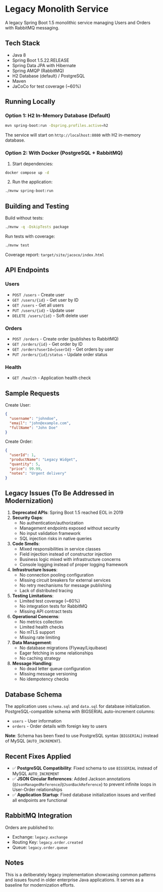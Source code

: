 # Legacy Monolith Service

A legacy Spring Boot 1.5 monolithic service managing Users and Orders with RabbitMQ messaging.

## Tech Stack

- Java 8
- Spring Boot 1.5.22.RELEASE
- Spring Data JPA with Hibernate
- Spring AMQP (RabbitMQ)
- H2 Database (default) / PostgreSQL
- Maven
- JaCoCo for test coverage (~60%)

## Running Locally

### Option 1: H2 In-Memory Database (Default)

```bash
mvn spring-boot:run -Dspring.profiles.active=h2
```

The service will start on `http://localhost:8080` with H2 in-memory database.

### Option 2: With Docker (PostgreSQL + RabbitMQ)

1. Start dependencies:
```bash
docker compose up -d
```

2. Run the application:
```bash
./mvnw spring-boot:run
```

## Building and Testing

Build without tests:
```bash
./mvnw -q -DskipTests package
```

Run tests with coverage:
```bash
./mvnw test
```

Coverage report: `target/site/jacoco/index.html`

## API Endpoints

### Users
- `POST /users` - Create user
- `GET /users/{id}` - Get user by ID
- `GET /users` - Get all users
- `PUT /users/{id}` - Update user
- `DELETE /users/{id}` - Soft delete user

### Orders
- `POST /orders` - Create order (publishes to RabbitMQ)
- `GET /orders/{id}` - Get order by ID
- `GET /orders?userId={userId}` - Get orders by user
- `PUT /orders/{id}/status` - Update order status

### Health
- `GET /health` - Application health check

## Sample Requests

Create User:
```json
{
  "username": "johndoe",
  "email": "john@example.com",
  "fullName": "John Doe"
}
```

Create Order:
```json
{
  "userId": 1,
  "productName": "Legacy Widget",
  "quantity": 5,
  "price": 99.99,
  "notes": "Urgent delivery"
}
```

## Legacy Issues (To Be Addressed in Modernization)

1. **Deprecated APIs**: Spring Boot 1.5 reached EOL in 2019
2. **Security Gaps**: 
   - No authentication/authorization
   - Management endpoints exposed without security
   - No input validation framework
   - SQL injection risks in native queries
3. **Code Smells**:
   - Mixed responsibilities in service classes
   - Field injection instead of constructor injection
   - Business logic mixed with infrastructure concerns
   - Console logging instead of proper logging framework
4. **Infrastructure Issues**:
   - No connection pooling configuration
   - Missing circuit breakers for external services
   - No retry mechanisms for message publishing
   - Lack of distributed tracing
5. **Testing Limitations**:
   - Limited test coverage (~60%)
   - No integration tests for RabbitMQ
   - Missing API contract tests
6. **Operational Concerns**:
   - No metrics collection
   - Limited health checks
   - No mTLS support
   - Missing rate limiting
7. **Data Management**:
   - No database migrations (Flyway/Liquibase)
   - Eager fetching in some relationships
   - No caching strategy
8. **Message Handling**:
   - No dead letter queue configuration
   - Missing message versioning
   - No idempotency checks

## Database Schema

The application uses `schema.sql` and `data.sql` for database initialization. PostgreSQL-compatible schema with BIGSERIAL auto-increment columns:
- `users` - User information
- `orders` - Order details with foreign key to users

**Note**: Schema has been fixed to use PostgreSQL syntax (`BIGSERIAL`) instead of MySQL (`AUTO_INCREMENT`).

## Recent Fixes Applied

- ✅ **PostgreSQL Compatibility**: Fixed schema to use `BIGSERIAL` instead of MySQL `AUTO_INCREMENT`
- ✅ **JSON Circular References**: Added Jackson annotations (`@JsonManagedReference`/`@JsonBackReference`) to prevent infinite loops in User-Order relationships
- ✅ **Application Startup**: Fixed database initialization issues and verified all endpoints are functional

## RabbitMQ Integration

Orders are published to:
- Exchange: `legacy.exchange`
- Routing Key: `legacy.order.created`
- Queue: `legacy.order.queue`

## Notes

This is a deliberately legacy implementation showcasing common patterns and issues found in older enterprise Java applications. It serves as a baseline for modernization efforts.